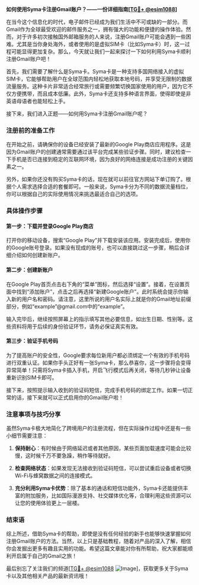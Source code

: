 **如何使用Syma卡注册Gmail账户？——一份详细指南[[TG💪+ @esim1088](https://t.me/s/esim1088)]**

在当今这个信息化的时代，电子邮件已经成为我们生活中不可或缺的一部分。而Gmail作为全球最受欢迎的邮件服务之一，拥有强大的功能和便捷的操作体验。然而，对于许多初次接触国外邮箱服务的人来说，注册Gmail账户可能会遇到一些困难。尤其是当你身处海外，或者使用的是虚拟SIM卡（比如Syma卡）时，这一过程可能显得更加复杂。那么，今天就让我们一起来探讨一下如何利用Syma卡顺利注册Gmail账户吧！

首先，我们需要了解什么是Syma卡。Syma卡是一种支持多国网络接入的虚拟SIM卡，它能够帮助用户在全球范围内轻松地获取本地号码，并享受无限制的数据流量服务。这种卡片非常适合经常旅行或需要频繁切换国家使用的用户，因为它不仅方便携带，而且成本低廉。此外，Syma卡还支持多种语言界面，使得即使是非英语母语者也能轻松上手。

接下来，我们进入正题——如何用Syma卡注册Gmail账户呢？

### 注册前的准备工作

在开始之前，请确保你的设备已经安装了最新的Google Play商店应用程序。这是因为Gmail账户的创建通常需要通过该平台完成某些验证步骤。同时，建议检查一下手机是否已连接到稳定的互联网环境，因为良好的网络连接是成功注册的关键因素之一。

另外，如果你还没有购买Syma卡的话，现在就可以前往官方网站下单订购了。根据个人需求选择合适的套餐即可。一般来说，Syma卡分为不同的数据流量档位，你可以根据自己的实际使用情况来挑选最适合自己的选项。

### 具体操作步骤

#### 第一步：下载并登录Google Play商店

打开你的移动设备，搜索“Google Play”并下载安装该应用。安装完成后，使用你的Google账号登录。如果没有现成的账号，也可以直接跳过这一步骤，稍后会详细介绍如何创建新账户。

#### 第二步：创建新账户

在Google Play首页点击右下角的“菜单”图标，然后选择“设置”。接着，在设置页面中找到“添加账户”，点击之后再选择“新建Google账户”。此时系统会提示你输入新的用户名和密码。请注意，这里所说的用户名实际上就是你的Gmail地址前缀部分，例如“example”@gmail.com中的“example”。

输入完毕后，继续按照屏幕上的指示填写其他必要信息，如出生日期、性别等。这些资料将用于后续的身份验证环节，请务必保证真实有效。

#### 第三步：验证手机号码

为了提高账户的安全性，Google要求每位新用户都必须绑定一个有效的手机号码进行双重认证。如果你手头正好有一张Syma卡，那么恭喜你，这一步骤将会变得异常简单！只需将Syma卡插入手机，开启飞行模式后再关闭，等待几秒钟让设备重新识别SIM卡即可。

接下来，按照提示输入收到的验证码短信，完成手机号码的绑定工作。如果一切正常的话，接下来就可以正式启用你的Gmail账户啦！

### 注意事项与技巧分享

虽然Syma卡极大地简化了跨境用户的注册流程，但在实际操作过程中还是有一些小细节需要注意：

1. **保持耐心**：有时候由于网络延迟或者其他原因，某些页面加载速度可能会比较慢，这时候千万不要急躁，稍作等待就好。
   
2. **检查网络状态**：如果发现无法接收到验证码短信，可以尝试重启设备或者切换Wi-Fi与蜂窝数据之间的连接模式。

3. **充分利用Syma卡优势**：除了基本的通话和短信功能外，Syma卡还能提供丰富的附加服务，比如国际漫游支持、社交媒体优化等，合理利用这些资源可以让您的使用体验更上一层楼。

### 结束语

综上所述，借助Syma卡的帮助，即使是没有任何经验的新手也能够快速掌握如何注册Gmail账户的方法。当然，以上只是基础教程，随着对产品的深入了解，相信你会发掘出更多有趣且实用的功能。希望这篇文章能对你有所帮助，祝大家都能顺利开启属于自己的Gmail之旅！

最后别忘了关注我们的频道[[TG💪+ @esim1088](https://t.me/s/esim1088) ![Image](https://i.postimg.cc/4NQfJmqS/Snipaste-2025-05-13-00-14-12.png)]，获取更多关于Syma卡以及其他相关产品的最新资讯哦！
